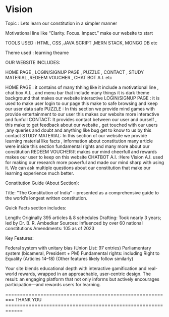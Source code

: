 <h1>Vision</h1>

Topic : Lets learn our constitution in a simpler manner

Motivational line like “Clarity. Focus. Impact.” make our website to start

TOOLS USED :
HTML, CSS ,JAVA SCRIPT ,MERN STACK, MONGO DB etc

Theme used : learning theame

OUR WEBSITE INCLUDES:

HOME PAGE , LOGIN/SIGNUP PAGE , PUZZLE , CONTACT , STUDY MATERIAL ,REDEEM VOUCHER , CHAT BOT A.I. etc


HOME PAGE :  it contains of many thhing like it include a motivational line , chat box A.I. , and menu bar that include many things it is dark theme background that makes our website interactive 
LOGIN/SIGNUP PAGE : it is used to make user login to our page this make to safe browsing and keep our user data safe 
PUZZLE : In this section we provide mind games with provide entertainment to our user this makes our website more interactive and funfull
CONTACT: It provides contact between our user and ourself , this make to get feedback about our website , get touched with our users ,any queries and doubt and anything like bug get to know to us by this contact
STUDY MATERIAL: In this section of our website we provide learning material like facts , information about constitution many article were inside this section fundamental rights and many more about our constitution
REDEEM VOUCHER:It makes our mind cheerfull and rewards makes our user to keep on this website
CHATBOT A.I. :Here Vision A.I. used for making our research more powerful and made our mind sharp with using it. We can ask multiple questions about our constitution that make our learning experience much better.


Constitution Guide (About Section):

Title: “The Constitution of India” – presented as a comprehensive guide to the world’s longest written constitution.

Quick Facts section includes:

Length: Originally 395 articles & 8 schedules
Drafting: Took nearly 3 years; led by Dr. B. R. Ambedkar
Sources: Influenced by over 60 national constitutions
Amendments: 105 as of 2023

Key Features:

Federal system with unitary bias (Union List: 97 entries)
Parliamentary system (bicameral, President + PM)
Fundamental rights: including Right to Equality (Articles 14–18)
(Other features likely follow similarly)


Your site blends educational depth with interactive gamification and real-world rewards, wrapped in an approachable, user-centric design. The result: an engaging platform that not only informs but actively encourages participation—and rewards users for learning.

========================================================= THANK YOU ============================================================
